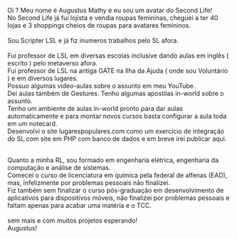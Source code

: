 Oi ? Meu nome é Augustus Mathy e eu sou um avatar do Second Life!<br>
No Second Life já fui lojista e vendia roupas femininas, cheguei a ter 40 lojas e 3 shoppings cheios de roupas para avatares femininos.<br><br>
Sou Scripter LSL e já fiz inumeros trabalhos pelo SL afora.<br><br>
Fui professor de LSL em diversas escolas inclusive dando aulas em inglês ( escrito ) pelo metaverso afora.<br>
Fui professor de LSL na antiga GATE na Ilha da Ajuda ( onde sou Voluntário ) e em diversos lugares.<br>
Possuo algumas video-aulas sobre o assunto em meu YouTube.<br>
Dei aulas também de Gestures. Tenho algumas apostilas in-world sobre o assunto.<br>
Tenho um ambiente de aulas in-world pronto para dar aulas automaticamente e para montar novos cursos basta configurar a aula toda em um notecard.<br>
Desenvolvi o site lugarespopulares.com como um exercício de integração do SL com site em PHP com banco de dados e em breve irei publicar aqui.<br>
<br>

Quanto a minha RL, sou formado em engenharia elétrica, engenharia da computação e análise de sistemas.<br>
Comecei o curso de licenciatura em química pela federal de alfenas (EAD), mas, infelizmente por problemas pessoais não finalizei.<br>
Fiz também sem finalizar o curso pós-graduação em desenvolvimento de aplicativos para dispositivos móveis, não finalizei por problemas pessoais e faltam apenas para acabar uma matéria e o TCC.<br><br>
sem mais e com muitos projetos esperando!<br>
Augustus!

